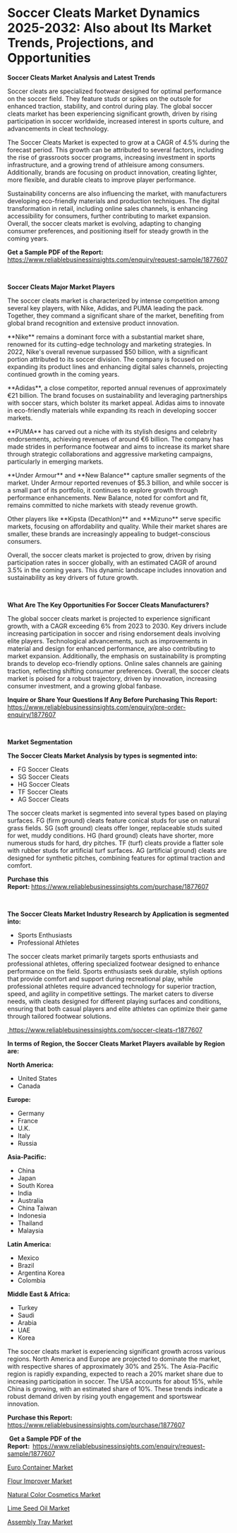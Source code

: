 <p><h1>Soccer Cleats Market Dynamics 2025-2032: Also about Its Market Trends, Projections, and Opportunities</h1></p><p><strong>Soccer Cleats Market Analysis and Latest Trends</strong></p>
<p><p>Soccer cleats are specialized footwear designed for optimal performance on the soccer field. They feature studs or spikes on the outsole for enhanced traction, stability, and control during play. The global soccer cleats market has been experiencing significant growth, driven by rising participation in soccer worldwide, increased interest in sports culture, and advancements in cleat technology. </p><p>The Soccer Cleats Market is expected to grow at a CAGR of 4.5% during the forecast period. This growth can be attributed to several factors, including the rise of grassroots soccer programs, increasing investment in sports infrastructure, and a growing trend of athleisure among consumers. Additionally, brands are focusing on product innovation, creating lighter, more flexible, and durable cleats to improve player performance. </p><p>Sustainability concerns are also influencing the market, with manufacturers developing eco-friendly materials and production techniques. The digital transformation in retail, including online sales channels, is enhancing accessibility for consumers, further contributing to market expansion. Overall, the soccer cleats market is evolving, adapting to changing consumer preferences, and positioning itself for steady growth in the coming years.</p></p>
<p><strong>Get a Sample PDF of the Report:&nbsp;</strong> <a href="https://www.reliablebusinessinsights.com/enquiry/request-sample/1877607?utm_campaign=96&utm_medium=2&utm_source=Github&utm_content=ia&utm_term=04042025&utm_id=soccer-cleats">https://www.reliablebusinessinsights.com/enquiry/request-sample/1877607</a></p>
<p>&nbsp;</p>
<p><strong>Soccer Cleats Major Market Players</strong></p>
<p><p>The soccer cleats market is characterized by intense competition among several key players, with Nike, Adidas, and PUMA leading the pack. Together, they command a significant share of the market, benefiting from global brand recognition and extensive product innovation.</p><p>**Nike** remains a dominant force with a substantial market share, renowned for its cutting-edge technology and marketing strategies. In 2022, Nike's overall revenue surpassed $50 billion, with a significant portion attributed to its soccer division. The company is focused on expanding its product lines and enhancing digital sales channels, projecting continued growth in the coming years.</p><p>**Adidas**, a close competitor, reported annual revenues of approximately €21 billion. The brand focuses on sustainability and leveraging partnerships with soccer stars, which bolster its market appeal. Adidas aims to innovate in eco-friendly materials while expanding its reach in developing soccer markets.</p><p>**PUMA** has carved out a niche with its stylish designs and celebrity endorsements, achieving revenues of around €6 billion. The company has made strides in performance footwear and aims to increase its market share through strategic collaborations and aggressive marketing campaigns, particularly in emerging markets.</p><p>**Under Armour** and **New Balance** capture smaller segments of the market. Under Armour reported revenues of $5.3 billion, and while soccer is a small part of its portfolio, it continues to explore growth through performance enhancements. New Balance, noted for comfort and fit, remains committed to niche markets with steady revenue growth.</p><p>Other players like **Kipsta (Decathlon)** and **Mizuno** serve specific markets, focusing on affordability and quality. While their market shares are smaller, these brands are increasingly appealing to budget-conscious consumers.</p><p>Overall, the soccer cleats market is projected to grow, driven by rising participation rates in soccer globally, with an estimated CAGR of around 3.5% in the coming years. This dynamic landscape includes innovation and sustainability as key drivers of future growth.</p></p>
<p>&nbsp;</p>
<p><strong>What Are The Key Opportunities For Soccer Cleats Manufacturers?</strong></p>
<p><p>The global soccer cleats market is projected to experience significant growth, with a CAGR exceeding 6% from 2023 to 2030. Key drivers include increasing participation in soccer and rising endorsement deals involving elite players. Technological advancements, such as improvements in material and design for enhanced performance, are also contributing to market expansion. Additionally, the emphasis on sustainability is prompting brands to develop eco-friendly options. Online sales channels are gaining traction, reflecting shifting consumer preferences. Overall, the soccer cleats market is poised for a robust trajectory, driven by innovation, increasing consumer investment, and a growing global fanbase.</p></p>
<p><strong>Inquire or Share Your Questions If Any Before Purchasing This Report:</strong> <a href="https://www.reliablebusinessinsights.com/enquiry/pre-order-enquiry/1877607?utm_campaign=96&utm_medium=2&utm_source=Github&utm_content=ia&utm_term=04042025&utm_id=soccer-cleats">https://www.reliablebusinessinsights.com/enquiry/pre-order-enquiry/1877607</a></p>
<p>&nbsp;</p>
<p><strong>Market Segmentation</strong></p>
<p><strong>The Soccer Cleats Market Analysis by types is segmented into:</strong></p>
<p><ul><li>FG Soccer Cleats</li><li>SG Soccer Cleats</li><li>HG Soccer Cleats</li><li>TF Soccer Cleats</li><li>AG Soccer Cleats</li></ul></p>
<p><p>The soccer cleats market is segmented into several types based on playing surfaces. FG (firm ground) cleats feature conical studs for use on natural grass fields. SG (soft ground) cleats offer longer, replaceable studs suited for wet, muddy conditions. HG (hard ground) cleats have shorter, more numerous studs for hard, dry pitches. TF (turf) cleats provide a flatter sole with rubber studs for artificial turf surfaces. AG (artificial ground) cleats are designed for synthetic pitches, combining features for optimal traction and comfort.</p></p>
<p><strong>Purchase this Report:&nbsp;</strong><a href="https://www.reliablebusinessinsights.com/purchase/1877607?utm_campaign=96&utm_medium=2&utm_source=Github&utm_content=ia&utm_term=04042025&utm_id=soccer-cleats">https://www.reliablebusinessinsights.com/purchase/1877607</a></p>
<p>&nbsp;</p>
<p><strong>The Soccer Cleats Market Industry Research by Application is segmented into:</strong></p>
<p><ul><li>Sports Enthusiasts</li><li>Professional Athletes</li></ul></p>
<p><p>The soccer cleats market primarily targets sports enthusiasts and professional athletes, offering specialized footwear designed to enhance performance on the field. Sports enthusiasts seek durable, stylish options that provide comfort and support during recreational play, while professional athletes require advanced technology for superior traction, speed, and agility in competitive settings. The market caters to diverse needs, with cleats designed for different playing surfaces and conditions, ensuring that both casual players and elite athletes can optimize their game through tailored footwear solutions.</p></p>
<p><a href="https://www.reliablebusinessinsights.com/soccer-cleats-r1877607?utm_campaign=96&utm_medium=2&utm_source=Github&utm_content=ia&utm_term=04042025&utm_id=soccer-cleats">&nbsp;https://www.reliablebusinessinsights.com/soccer-cleats-r1877607</a></p>
<p><strong>In terms of Region, the Soccer Cleats Market Players available by Region are:</strong></p>
<p>
    <p> <strong> North America: </strong>
        <ul>
            <li>United States</li>
            <li>Canada</li>
        </ul>
        </p> 
    <p> <strong> Europe: </strong>
        <ul>
            <li>Germany</li>
            <li>France</li>
            <li>U.K.</li>
            <li>Italy</li>
            <li>Russia</li>
        </ul>
        </p> 
    <p> <strong> Asia-Pacific: </strong>
        <ul>
            <li>China</li>
            <li>Japan</li>
            <li>South Korea</li>
            <li>India</li>
            <li>Australia</li>
            <li>China Taiwan</li>
            <li>Indonesia</li>
            <li>Thailand</li>
            <li>Malaysia</li>
        </ul>
        </p> 
    <p> <strong> Latin America: </strong>
        <ul>
            <li>Mexico</li>
            <li>Brazil</li>
            <li>Argentina Korea</li>
            <li>Colombia</li>
        </ul>
        </p> 
    <p> <strong> Middle East & Africa: </strong>
        <ul>
            <li>Turkey</li>
            <li>Saudi</li>
            <li>Arabia</li>
            <li>UAE</li>
            <li>Korea</li>
        </ul>
    </p>
    </p>
<p><p>The soccer cleats market is experiencing significant growth across various regions. North America and Europe are projected to dominate the market, with respective shares of approximately 30% and 25%. The Asia-Pacific region is rapidly expanding, expected to reach a 20% market share due to increasing participation in soccer. The USA accounts for about 15%, while China is growing, with an estimated share of 10%. These trends indicate a robust demand driven by rising youth engagement and sportswear innovation.</p></p>
<p><strong>Purchase this Report: </strong><a href="https://www.reliablebusinessinsights.com/purchase/1877607?utm_campaign=96&utm_medium=2&utm_source=Github&utm_content=ia&utm_term=04042025&utm_id=soccer-cleats">https://www.reliablebusinessinsights.com/purchase/1877607</a></p>
<p>&nbsp;<strong>Get a Sample PDF of the Report:&nbsp;&nbsp;</strong><a href="https://www.reliablebusinessinsights.com/enquiry/request-sample/1877607?utm_campaign=96&utm_medium=2&utm_source=Github&utm_content=ia&utm_term=04042025&utm_id=soccer-cleats">https://www.reliablebusinessinsights.com/enquiry/request-sample/1877607</a></p>
<p><strong></strong></p>
<p><p><a href="https://github.com/sekohlorik/Market-Research-Report-List-1/blob/main/euro-container-market.md?utm_campaign=96&utm_medium=2&utm_source=Github&utm_content=ia&utm_term=04042025&utm_id=soccer-cleats">Euro Container Market</a></p><p><a href="https://github.com/brabolyrah3h/Market-Research-Report-List-1/blob/main/flour-improver-market.md?utm_campaign=96&utm_medium=2&utm_source=Github&utm_content=ia&utm_term=04042025&utm_id=soccer-cleats">Flour Improver Market</a></p><p><a href="https://github.com/nicoytabiz7/Market-Research-Report-List-1/blob/main/natural-color-cosmetics-market.md?utm_campaign=96&utm_medium=2&utm_source=Github&utm_content=ia&utm_term=04042025&utm_id=soccer-cleats">Natural Color Cosmetics Market</a></p><p><a href="https://github.com/avirsuckra/Market-Research-Report-List-1/blob/main/lime-seed-oil-market.md?utm_campaign=96&utm_medium=2&utm_source=Github&utm_content=ia&utm_term=04042025&utm_id=soccer-cleats">Lime Seed Oil Market</a></p><p><a href="https://github.com/timayuethem/Market-Research-Report-List-1/blob/main/assembly-tray-market.md?utm_campaign=96&utm_medium=2&utm_source=Github&utm_content=ia&utm_term=04042025&utm_id=soccer-cleats">Assembly Tray Market</a></p></p>